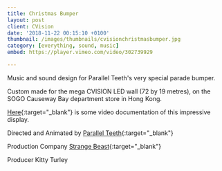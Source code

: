 ```yaml
---
title: Christmas Bumper
layout: post
client: CVision
date: '2018-11-22 00:15:10 +0100'
thumbnail: /images/thumbnails/cvisionchristmasbumper.jpg
category: [everything, sound, music]
embed: https://player.vimeo.com/video/302739929

---
```


Music and sound design for Parallel Teeth's very special parade bumper.

Custom made for the mega CVISION LED wall (72 by 19 metres), on the SOGO Causeway Bay department store in Hong Kong.

[Here](https://www.instagram.com/p/Bqx83XshSQ6/){:target="_blank"}
is some video documentation of this impressive display.

Directed and Animated by [Parallel Teeth](http://parallelteeth.com/){:target="_blank"}

Production Company [Strange Beast](http://strangebeast.tv/){:target="_blank"}

Producer Kitty Turley
